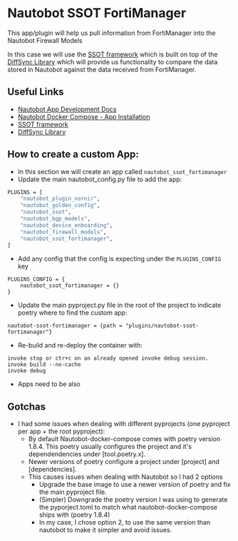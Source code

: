 # Nautobot SSOT FortiManager
This app/plugin will help us pull information from FortiManager into the Nautobot Firewall Models

In this case we will use the [SSOT framework](https://github.com/nautobot/nautobot-app-ssot) which is built on top of the [DiffSync Library](https://github.com/networktocode/diffsync) which will provide us functionality to compare the data stored in Nautobot against the data received from FortiManager.

## Useful Links
- [Nautobot App Development Docs](https://docs.nautobot.com/projects/core/en/stable/development/apps/)
- [Nautobot Docker Compose - App Installation](https://github.com/nautobot/nautobot-docker-compose/blob/main/docs/plugins.md)
- [SSOT framework](https://github.com/nautobot/nautobot-app-ssot)
- [DiffSync Library](https://github.com/networktocode/diffsync) 

## How to create a custom App:
- In this section we will create an app called `nautobot_ssot_fortimanager`
- Update the main nautobot_config.py file to add the app:
```bash
PLUGINS = [
    "nautobot_plugin_nornir",
    "nautobot_golden_config",
    "nautobot_ssot",
    "nautobot_bgp_models",
    "nautobot_device_onboarding",
    "nautobot_firewall_models",
    "nautobot_ssot_fortimanager",
]
```
- Add any config that the config is expecting under the `PLUGINS_CONFIG` key
```
PLUGINS_CONFIG = {
    nautobot_ssot_fortimanager = {}
}
```
- Update the main pyproject.py file in the root of the project to indicate poetry where to find the custom app:
```
nautobot-ssot-fortimanager = {path = "plugins/nautobot-ssot-fortimanager"}
```
- Re-build and re-deploy the container with:
```
invoke stop or ctr+c on an already opened invoke debug session.
invoke build --no-cache
invoke debug
```
- Apps need to be also 


## Gotchas
- I had some issues when dealing with different pyprojects (one pyproject per app + the root pyproject):
    - By default Nautobot-docker-compose comes with poetry version 1.8.4. This poetry usually configures the project and it's dependendencies under [tool.poetry.x].
    - Newer versions of poetry configure a project under [project] and [dependencies].
    - This causes issues when dealing with Nautobot so I had 2 options
        - Upgrade the base image to use a newer version of poetry and fix the main pyproject file.
        - (Simpler) Downgrade the poetry version I was using to generate the pyporject.toml to match what nautobot-docker-compose ships with (poetry 1.8.4)
        - In my case, I chose option 2, to use the same version than nautobot to make it simpler and avoid issues.